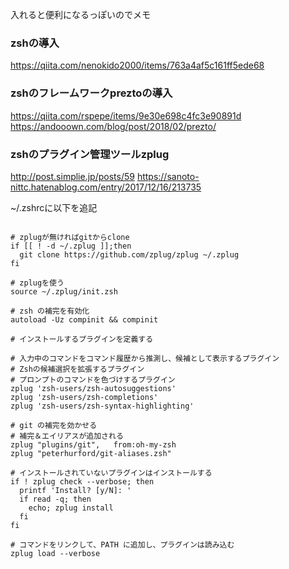 入れると便利になるっぽいのでメモ

### zshの導入
https://qiita.com/nenokido2000/items/763a4af5c161ff5ede68

### zshのフレームワークpreztoの導入
https://qiita.com/rspepe/items/9e30e698c4fc3e90891d
https://andooown.com/blog/post/2018/02/prezto/

### zshのプラグイン管理ツールzplug
http://post.simplie.jp/posts/59
https://sanoto-nittc.hatenablog.com/entry/2017/12/16/213735


~/.zshrcに以下を追記 
~~~

# zplugが無ければgitからclone
if [[ ! -d ~/.zplug ]];then
  git clone https://github.com/zplug/zplug ~/.zplug
fi

# zplugを使う
source ~/.zplug/init.zsh

# zsh の補完を有効化
autoload -Uz compinit && compinit

# インストールするプラグインを定義する

# 入力中のコマンドをコマンド履歴から推測し、候補として表示するプラグイン
# Zshの候補選択を拡張するプラグイン
# プロンプトのコマンドを色づけするプラグイン
zplug 'zsh-users/zsh-autosuggestions'
zplug 'zsh-users/zsh-completions'
zplug 'zsh-users/zsh-syntax-highlighting'

# git の補完を効かせる
# 補完＆エイリアスが追加される
zplug "plugins/git",   from:oh-my-zsh
zplug "peterhurford/git-aliases.zsh"

# インストールされていないプラグインはインストールする
if ! zplug check --verbose; then
  printf 'Install? [y/N]: '
  if read -q; then
    echo; zplug install
  fi
fi

# コマンドをリンクして、PATH に追加し、プラグインは読み込む
zplug load --verbose
~~~


